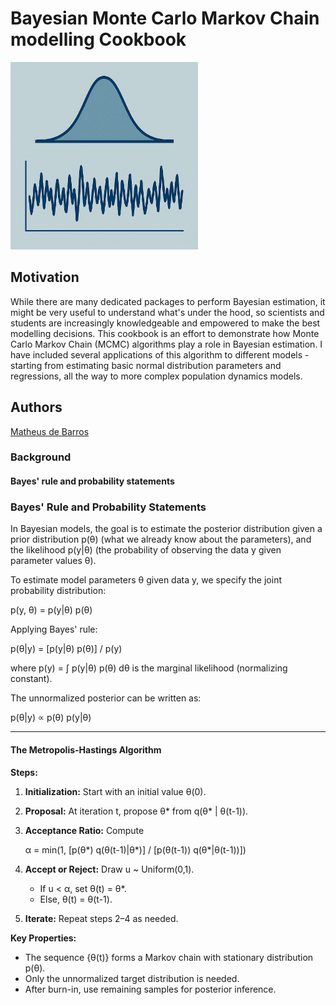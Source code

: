 # Bayesian Monte Carlo Markov Chain modelling Cookbook

<img src="thumbnail.png" width="300"/>

## Motivation

While there are many dedicated packages to perform Bayesian estimation, it might be very useful to understand what's under the hood, so scientists and students are increasingly knowledgeable and empowered to make the best modelling decisions. This cookbook is an effort to demonstrate how Monte Carlo Markov Chain (MCMC) algorithms play a role in Bayesian estimation. I have included several applications of this algorithm to different models - starting from estimating basic normal distribution parameters and regressions, all the way to more complex population dynamics models.

## Authors

[Matheus de Barros](https://github.com/matheusbarrosb)

### Background

#### Bayes' rule and probability statements

### Bayes' Rule and Probability Statements

In Bayesian models, the goal is to estimate the posterior distribution given a prior distribution p(θ) (what we already know about the parameters), and the likelihood p(y|θ) (the probability of observing the data y given parameter values θ).

To estimate model parameters θ given data y, we specify the joint probability distribution:

p(y, θ) = p(y|θ) p(θ)

Applying Bayes' rule:

p(θ|y) = [p(y|θ) p(θ)] / p(y)

where p(y) = ∫ p(y|θ) p(θ) dθ is the marginal likelihood (normalizing constant).

The unnormalized posterior can be written as:

p(θ|y) ∝ p(θ) p(y|θ)

---

#### The Metropolis-Hastings Algorithm

**Steps:**

1. **Initialization:** Start with an initial value θ(0).
2. **Proposal:** At iteration t, propose θ* from q(θ* | θ(t-1)).
3. **Acceptance Ratio:** Compute

   α = min(1, [p(θ*) q(θ(t-1)|θ*)] / [p(θ(t-1)) q(θ*|θ(t-1))])

4. **Accept or Reject:** Draw u ~ Uniform(0,1).
   - If u < α, set θ(t) = θ*.
   - Else, θ(t) = θ(t-1).
5. **Iterate:** Repeat steps 2–4 as needed.

**Key Properties:**
- The sequence {θ(t)} forms a Markov chain with stationary distribution p(θ).
- Only the unnormalized target distribution is needed.
- After burn-in, use remaining samples for posterior inference.

